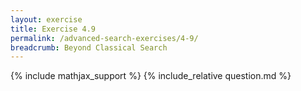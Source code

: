 ```yaml
---
layout: exercise
title: Exercise 4.9
permalink: /advanced-search-exercises/4-9/
breadcrumb: Beyond Classical Search
---
```


{% include mathjax_support %}
{% include_relative question.md %}
